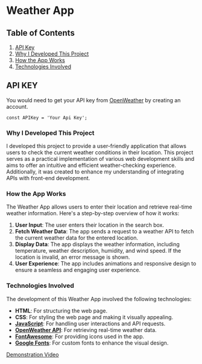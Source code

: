# Weather App

## Table of Contents
1. [API Key](#api-key)
2. [Why I Developed This Project](#why-i-developed-this-project)
3. [How the App Works](#how-the-app-works)
4. [Technologies Involved](#technologies-involved)

## API KEY

You would need to get your API key from [OpenWeather](https://openweathermap.org) by creating an account.

    const APIKey = 'Your Api Key';

### Why I Developed This Project

I developed this project to provide a user-friendly application that allows users to check the current weather conditions in their location. This project serves as a practical implementation of various web development skills and aims to offer an intuitive and efficient weather-checking experience. Additionally, it was created to enhance my understanding of integrating APIs with front-end development.

### How the App Works

The Weather App allows users to enter their location and retrieve real-time weather information. Here's a step-by-step overview of how it works:
1. **User Input**: The user enters their location in the search box.
2. **Fetch Weather Data**: The app sends a request to a weather API to fetch the current weather data for the entered location.
3. **Display Data**: The app displays the weather information, including temperature, weather description, humidity, and wind speed. If the location is invalid, an error message is shown.
4. **User Experience**: The app includes animations and responsive design to ensure a seamless and engaging user experience.

### Technologies Involved

The development of this Weather App involved the following technologies:

- **HTML**: For structuring the web page.
- **CSS**: For styling the web page and making it visually appealing.
- [**JavaScript**](https://www.javascript.com): For handling user interactions and API requests.
- [**OpenWeather API**](https://openweathermap.org): For retrieving real-time weather data.
- [**FontAwesome**](https://fontawesome.com/icons): For providing icons used in the app.
- [**Google Fonts**](https://fonts.google.com): For custom fonts to enhance the visual design.

[Demonstration Video](https://www.youtube.com/embed/Z7LK0J7dTsE)
